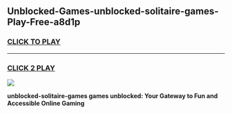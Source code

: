 
## Unblocked-Games-unblocked-solitaire-games-Play-Free-a8d1p
<h3>
<a href="https://premium76.site?title=unblocked-solitaire-games&ref=22A">CLICK TO PLAY</a></h3>
<hr>

<h3>
<a href="https://premium76.site?title=unblocked-solitaire-games&ref=22A">CLICK 2 PLAY</a>
  
</h3>

<a href="https://premium76.site?title=unblocked-solitaire-games&ref=22A"><img src="https://clearcache.store/games.png"></a>


**unblocked-solitaire-games games unblocked: Your Gateway to Fun and Accessible Online Gaming**
